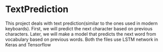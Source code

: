 # TextPrediction
This project deals with text prediction(similar to the ones used in modern keyboards). First, we will predict the next character based on previous characters. Later, we will make a model that predicts the next word from vocabulary based on previous words. Both the files use LSTM network in Keras and Tensorflow
